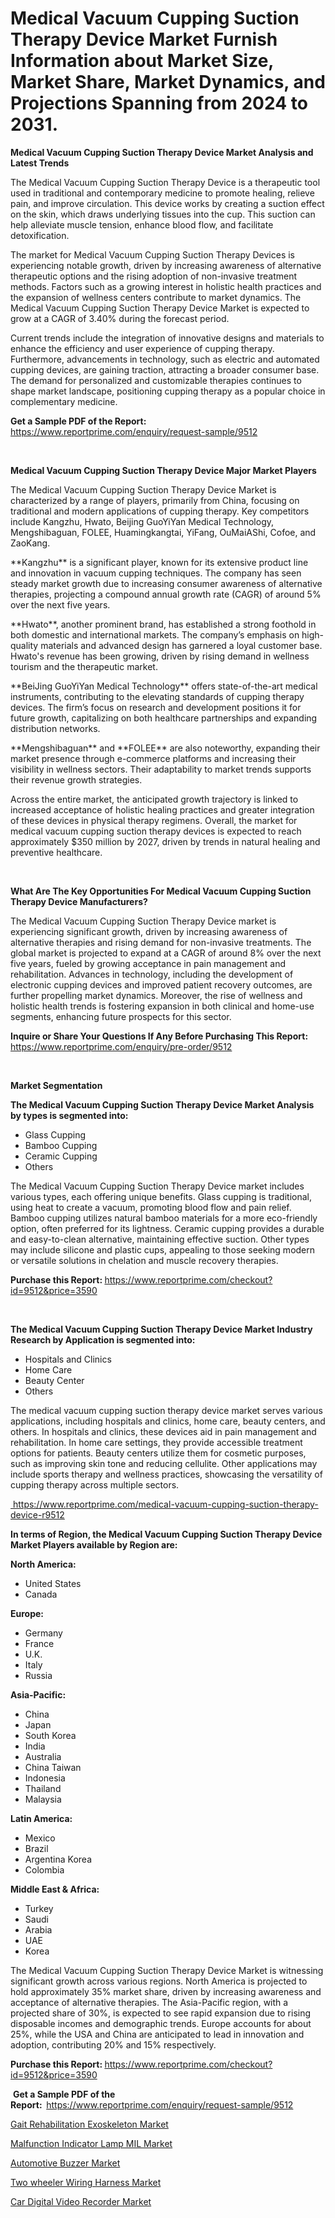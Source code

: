 <p><h1>Medical Vacuum Cupping Suction Therapy Device Market Furnish Information about Market Size, Market Share, Market Dynamics, and Projections Spanning from 2024 to 2031.</h1></p><p><strong>Medical Vacuum Cupping Suction Therapy Device Market Analysis and Latest Trends</strong></p>
<p><p>The Medical Vacuum Cupping Suction Therapy Device is a therapeutic tool used in traditional and contemporary medicine to promote healing, relieve pain, and improve circulation. This device works by creating a suction effect on the skin, which draws underlying tissues into the cup. This suction can help alleviate muscle tension, enhance blood flow, and facilitate detoxification.</p><p>The market for Medical Vacuum Cupping Suction Therapy Devices is experiencing notable growth, driven by increasing awareness of alternative therapeutic options and the rising adoption of non-invasive treatment methods. Factors such as a growing interest in holistic health practices and the expansion of wellness centers contribute to market dynamics. The Medical Vacuum Cupping Suction Therapy Device Market is expected to grow at a CAGR of 3.40% during the forecast period. </p><p>Current trends include the integration of innovative designs and materials to enhance the efficiency and user experience of cupping therapy. Furthermore, advancements in technology, such as electric and automated cupping devices, are gaining traction, attracting a broader consumer base. The demand for personalized and customizable therapies continues to shape market landscape, positioning cupping therapy as a popular choice in complementary medicine.</p></p>
<p><strong>Get a Sample PDF of the Report:&nbsp;</strong> <a href="https://www.reportprime.com/enquiry/request-sample/9512?utm_campaign=1876&utm_medium=2&utm_source=Github&utm_content=ia&utm_term=25122024&utm_id=medical-vacuum-cupping-suction-therapy-device">https://www.reportprime.com/enquiry/request-sample/9512</a></p>
<p>&nbsp;</p>
<p><strong>Medical Vacuum Cupping Suction Therapy Device Major Market Players</strong></p>
<p><p>The Medical Vacuum Cupping Suction Therapy Device Market is characterized by a range of players, primarily from China, focusing on traditional and modern applications of cupping therapy. Key competitors include Kangzhu, Hwato, Beijing GuoYiYan Medical Technology, Mengshibaguan, FOLEE, Huamingkangtai, YiFang, OuMaiAShi, Cofoe, and ZaoKang. </p><p>**Kangzhu** is a significant player, known for its extensive product line and innovation in vacuum cupping techniques. The company has seen steady market growth due to increasing consumer awareness of alternative therapies, projecting a compound annual growth rate (CAGR) of around 5% over the next five years.</p><p>**Hwato**, another prominent brand, has established a strong foothold in both domestic and international markets. The company’s emphasis on high-quality materials and advanced design has garnered a loyal customer base. Hwato's revenue has been growing, driven by rising demand in wellness tourism and the therapeutic market.</p><p>**BeiJing GuoYiYan Medical Technology** offers state-of-the-art medical instruments, contributing to the elevating standards of cupping therapy devices. The firm’s focus on research and development positions it for future growth, capitalizing on both healthcare partnerships and expanding distribution networks.</p><p>**Mengshibaguan** and **FOLEE** are also noteworthy, expanding their market presence through e-commerce platforms and increasing their visibility in wellness sectors. Their adaptability to market trends supports their revenue growth strategies. </p><p>Across the entire market, the anticipated growth trajectory is linked to increased acceptance of holistic healing practices and greater integration of these devices in physical therapy regimens. Overall, the market for medical vacuum cupping suction therapy devices is expected to reach approximately $350 million by 2027, driven by trends in natural healing and preventive healthcare.</p></p>
<p>&nbsp;</p>
<p><strong>What Are The Key Opportunities For Medical Vacuum Cupping Suction Therapy Device Manufacturers?</strong></p>
<p><p>The Medical Vacuum Cupping Suction Therapy Device market is experiencing significant growth, driven by increasing awareness of alternative therapies and rising demand for non-invasive treatments. The global market is projected to expand at a CAGR of around 8% over the next five years, fueled by growing acceptance in pain management and rehabilitation. Advances in technology, including the development of electronic cupping devices and improved patient recovery outcomes, are further propelling market dynamics. Moreover, the rise of wellness and holistic health trends is fostering expansion in both clinical and home-use segments, enhancing future prospects for this sector.</p></p>
<p><strong>Inquire or Share Your Questions If Any Before Purchasing This Report:</strong> <a href="https://www.reportprime.com/enquiry/pre-order/9512?utm_campaign=1876&utm_medium=2&utm_source=Github&utm_content=ia&utm_term=25122024&utm_id=medical-vacuum-cupping-suction-therapy-device">https://www.reportprime.com/enquiry/pre-order/9512</a></p>
<p>&nbsp;</p>
<p><strong>Market Segmentation</strong></p>
<p><strong>The Medical Vacuum Cupping Suction Therapy Device Market Analysis by types is segmented into:</strong></p>
<p><ul><li>Glass Cupping</li><li>Bamboo Cupping</li><li>Ceramic Cupping</li><li>Others</li></ul></p>
<p><p>The Medical Vacuum Cupping Suction Therapy Device market includes various types, each offering unique benefits. Glass cupping is traditional, using heat to create a vacuum, promoting blood flow and pain relief. Bamboo cupping utilizes natural bamboo materials for a more eco-friendly option, often preferred for its lightness. Ceramic cupping provides a durable and easy-to-clean alternative, maintaining effective suction. Other types may include silicone and plastic cups, appealing to those seeking modern or versatile solutions in chelation and muscle recovery therapies.</p></p>
<p><strong>Purchase this Report:&nbsp;</strong><a href="https://www.reportprime.com/checkout?id=9512&price=3590&utm_campaign=1876&utm_medium=2&utm_source=Github&utm_content=ia&utm_term=25122024&utm_id=medical-vacuum-cupping-suction-therapy-device">https://www.reportprime.com/checkout?id=9512&price=3590</a></p>
<p>&nbsp;</p>
<p><strong>The Medical Vacuum Cupping Suction Therapy Device Market Industry Research by Application is segmented into:</strong></p>
<p><ul><li>Hospitals and Clinics</li><li>Home Care</li><li>Beauty Center</li><li>Others</li></ul></p>
<p><p>The medical vacuum cupping suction therapy device market serves various applications, including hospitals and clinics, home care, beauty centers, and others. In hospitals and clinics, these devices aid in pain management and rehabilitation. In home care settings, they provide accessible treatment options for patients. Beauty centers utilize them for cosmetic purposes, such as improving skin tone and reducing cellulite. Other applications may include sports therapy and wellness practices, showcasing the versatility of cupping therapy across multiple sectors.</p></p>
<p><a href="https://www.reportprime.com/medical-vacuum-cupping-suction-therapy-device-r9512?utm_campaign=1876&utm_medium=2&utm_source=Github&utm_content=ia&utm_term=25122024&utm_id=medical-vacuum-cupping-suction-therapy-device">&nbsp;https://www.reportprime.com/medical-vacuum-cupping-suction-therapy-device-r9512</a></p>
<p><strong>In terms of Region, the Medical Vacuum Cupping Suction Therapy Device Market Players available by Region are:</strong></p>
<p>
    <p> <strong> North America: </strong>
        <ul>
            <li>United States</li>
            <li>Canada</li>
        </ul>
        </p> 
    <p> <strong> Europe: </strong>
        <ul>
            <li>Germany</li>
            <li>France</li>
            <li>U.K.</li>
            <li>Italy</li>
            <li>Russia</li>
        </ul>
        </p> 
    <p> <strong> Asia-Pacific: </strong>
        <ul>
            <li>China</li>
            <li>Japan</li>
            <li>South Korea</li>
            <li>India</li>
            <li>Australia</li>
            <li>China Taiwan</li>
            <li>Indonesia</li>
            <li>Thailand</li>
            <li>Malaysia</li>
        </ul>
        </p> 
    <p> <strong> Latin America: </strong>
        <ul>
            <li>Mexico</li>
            <li>Brazil</li>
            <li>Argentina Korea</li>
            <li>Colombia</li>
        </ul>
        </p> 
    <p> <strong> Middle East & Africa: </strong>
        <ul>
            <li>Turkey</li>
            <li>Saudi</li>
            <li>Arabia</li>
            <li>UAE</li>
            <li>Korea</li>
        </ul>
    </p>
    </p>
<p><p>The Medical Vacuum Cupping Suction Therapy Device Market is witnessing significant growth across various regions. North America is projected to hold approximately 35% market share, driven by increasing awareness and acceptance of alternative therapies. The Asia-Pacific region, with a projected share of 30%, is expected to see rapid expansion due to rising disposable incomes and demographic trends. Europe accounts for about 25%, while the USA and China are anticipated to lead in innovation and adoption, contributing 20% and 15% respectively.</p></p>
<p><strong>Purchase this Report: </strong><a href="https://www.reportprime.com/checkout?id=9512&price=3590&utm_campaign=1876&utm_medium=2&utm_source=Github&utm_content=ia&utm_term=25122024&utm_id=medical-vacuum-cupping-suction-therapy-device">https://www.reportprime.com/checkout?id=9512&price=3590</a></p>
<p>&nbsp;<strong>Get a Sample PDF of the Report:&nbsp;&nbsp;</strong><a href="https://www.reportprime.com/enquiry/request-sample/9512?utm_campaign=1876&utm_medium=2&utm_source=Github&utm_content=ia&utm_term=25122024&utm_id=medical-vacuum-cupping-suction-therapy-device">https://www.reportprime.com/enquiry/request-sample/9512</a></p>
<p><strong></strong></p>
<p><p><a href="https://github.com/mezokathleen834/Market-Research-Report-List-1/blob/main/gait-rehabilitation-exoskeleton-market.md?utm_campaign=1876&utm_medium=2&utm_source=Github&utm_content=ia&utm_term=25122024&utm_id=medical-vacuum-cupping-suction-therapy-device">Gait Rehabilitation Exoskeleton Market</a></p><p><a href="https://www.linkedin.com/pulse/75-cagr-forecast-malfunction-indicator-lamp-mil-industry-yhacc?utm_campaign=1876&utm_medium=2&utm_source=Github&utm_content=ia&utm_term=25122024&utm_id=medical-vacuum-cupping-suction-therapy-device">Malfunction Indicator Lamp MIL Market</a></p><p><a href="https://www.linkedin.com/pulse/a-mkt-nova-vc8zf?utm_campaign=1876&utm_medium=2&utm_source=Github&utm_content=ia&utm_term=25122024&utm_id=medical-vacuum-cupping-suction-therapy-device">Automotive Buzzer Market</a></p><p><a href="https://www.linkedin.com/pulse/exploring-growth-opportunities-two-wheeler-wiring-harness-aug3f?utm_campaign=1876&utm_medium=2&utm_source=Github&utm_content=ia&utm_term=25122024&utm_id=medical-vacuum-cupping-suction-therapy-device">Two wheeler Wiring Harness Market</a></p><p><a href="https://www.linkedin.com/pulse/a-mkt-nova-vc8zf?utm_campaign=1876&utm_medium=2&utm_source=Github&utm_content=ia&utm_term=25122024&utm_id=medical-vacuum-cupping-suction-therapy-device">Car Digital Video Recorder Market</a></p></p>